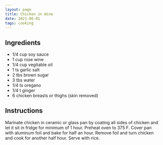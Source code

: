 ```yaml
---
layout: page
title: Chicken in Wine
date: 2021-06-01
tags: cooking
---
```


## Ingredients

- 1/4 cup soy sauce
- 1 cup rose wine
- 1/4 cup vegitable oil
- 1 ts garlic salt
- 2 tbs brown sugar
- 3 tbs water
- 1/4 ts oregano
- 1/4 t ginger
- 6 chicken breasts or thighs (skin removed)

## Instructions

Marinate chicken in ceramic or glass pan by coating all sides of chicken and let it sit in fridge for minimum of 1 hour.  Preheat oven to 375 F.  Cover pan with aluminum foil and bake for half an hour.  Remove foil and turn chicken and cook for another half hour.  Serve with rice.